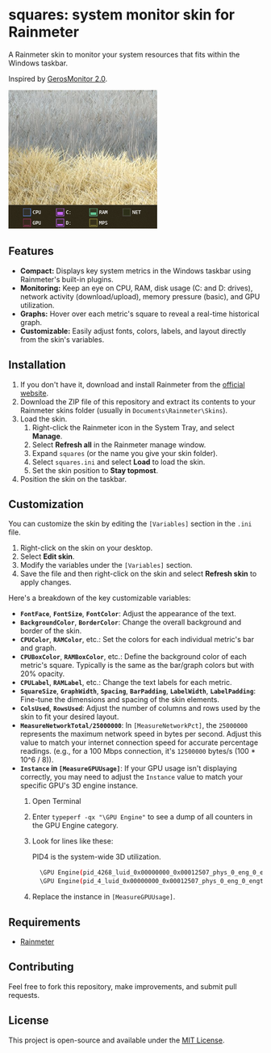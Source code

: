 # squares: system monitor skin for Rainmeter

A Rainmeter skin to monitor your system resources that fits within the Windows taskbar.

Inspired by [GerosMonitor 2.0](https://www.deviantart.com/geroyuni/art/GerosMonitor-for-Rainmeter-749877799).

![Example of Dots in the Windows taskbar.](example.png "Dots in the Windows taskbar")

## Features

* **Compact:** Displays key system metrics in the Windows taskbar using Rainmeter's built-in plugins.
* **Monitoring:** Keep an eye on CPU, RAM, disk usage (C: and D: drives), network activity (download/upload), memory pressure (basic), and GPU utilization.
* **Graphs:** Hover over each metric's square to reveal a real-time historical graph.
* **Customizable:** Easily adjust fonts, colors, labels, and layout directly from the skin's variables.



## Installation

1.  If you don't have it, download and install Rainmeter from the [official website](https://www.rainmeter.net/).
2.  Download the ZIP file of this repository and extract its contents to your Rainmeter skins folder (usually in `Documents\Rainmeter\Skins`).
3.  Load the skin.
      1. Right-click the Rainmeter icon in the System Tray, and select **Manage**.
      2. Select **Refresh all** in the Rainmeter manage window.
      3. Expand `squares` (or the name you give your skin folder).
      4. Select `squares.ini` and select **Load** to load the skin.
      5. Set the skin position to **Stay topmost**.
4. Position the skin on the taskbar.

## Customization

You can customize the skin by editing the `[Variables]` section in the `.ini` file.

1.  Right-click on the skin on your desktop.
2.  Select **Edit skin**.
3.  Modify the variables under the `[Variables]` section.
4.  Save the file and then right-click on the skin and select **Refresh skin** to apply changes.

Here's a breakdown of the key customizable variables:

* **`FontFace`**, **`FontSize`**, **`FontColor`**: Adjust the appearance of the text.
* **`BackgroundColor`**, **`BorderColor`**: Change the overall background and border of the skin.
* **`CPUColor`**, **`RAMColor`**, etc.: Set the colors for each individual metric's bar and graph.
* **`CPUBoxColor`**, **`RAMBoxColor`**, etc.: Define the background color of each metric's square. Typically is the same as the bar/graph colors but with 20% opacity.
* **`CPULabel`**, **`RAMLabel`**, etc.: Change the text labels for each metric.
* **`SquareSize`**, **`GraphWidth`**, **`Spacing`**, **`BarPadding`**, **`LabelWidth`**, **`LabelPadding`**: Fine-tune the dimensions and spacing of the skin elements.
* **`ColsUsed`**, **`RowsUsed`**: Adjust the number of columns and rows used by the skin to fit your desired layout.
* **`MeasureNetworkTotal/25000000`**: In `[MeasureNetworkPct]`, the `25000000` represents the maximum network speed in bytes per second. Adjust this value to match your internet connection speed for accurate percentage readings. (e.g., for a 100 Mbps connection, it's `12500000` bytes/s (100 * 10^6 / 8)).
* **`Instance` in `[MeasureGPUUsage]`**: If your GPU usage isn't displaying correctly, you may need to adjust the `Instance` value to match your specific GPU's 3D engine instance.
  1. Open Terminal
  2. Enter `typeperf -qx "\GPU Engine"` to see a dump of all counters in the GPU Engine category.
  3. Look for lines like these:
 
      PID4 is the system-wide 3D utilization.
      ```bash
        \GPU Engine(pid_4268_luid_0x00000000_0x00012507_phys_0_eng_0_engtype_3D)\Utilization Percentage
        \GPU Engine(pid_4_luid_0x00000000_0x00012507_phys_0_eng_0_engtype_3D)\Utilization Percentage
      ```
  4. Replace the instance in `[MeasureGPUUsage]`.



## Requirements
* [Rainmeter](https://www.rainmeter.net/)

## Contributing

Feel free to fork this repository, make improvements, and submit pull requests.

## License

This project is open-source and available under the [MIT License](LICENSE).
